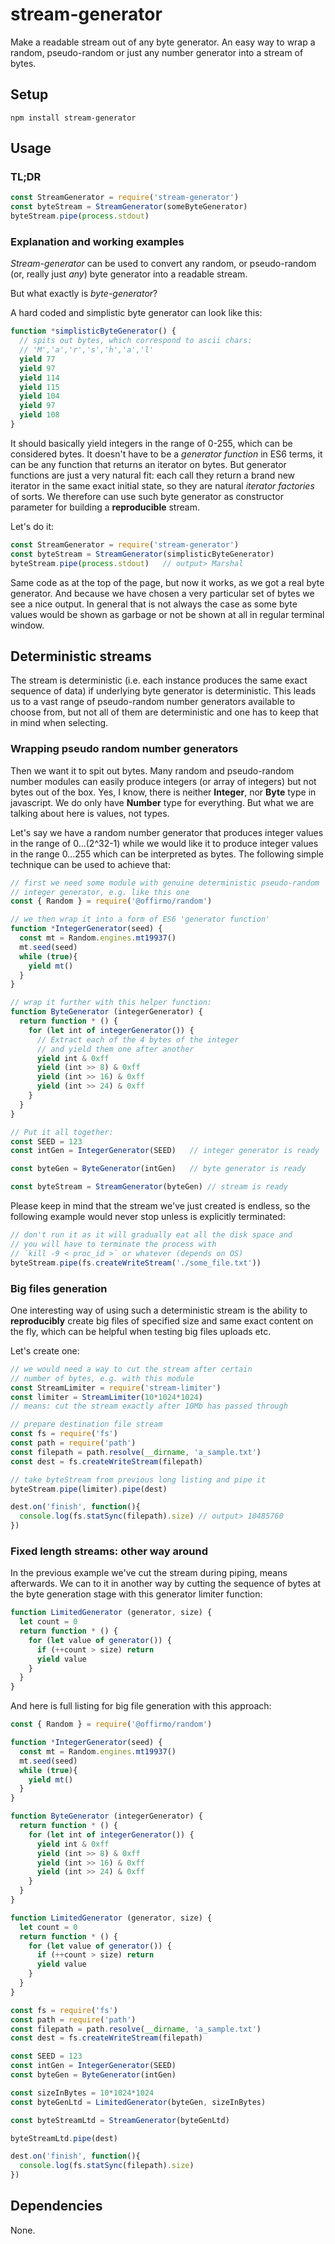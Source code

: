 # stream-generator

Make a readable stream out of any byte generator. An easy way to wrap a random, pseudo-random or just any number generator into a stream of bytes.

## Setup

```
npm install stream-generator
```

## Usage

### TL;DR

```javascript
const StreamGenerator = require('stream-generator')
const byteStream = StreamGenerator(someByteGenerator)
byteStream.pipe(process.stdout)
```

### Explanation and working examples

*Stream-generator* can be used to convert any random, or pseudo-random (or, really just *any*) byte generator into a readable stream.

But what exactly is *byte-generator*?

A hard coded and simplistic byte generator can look like this:

```javascript
function *simplisticByteGenerator() {
  // spits out bytes, which correspond to ascii chars:
  // 'M','a','r','s','h','a','l'
  yield 77
  yield 97
  yield 114
  yield 115
  yield 104
  yield 97
  yield 108
}
```

It should basically yield integers in the range of 0-255, which can be considered bytes. It doesn't have to be a *generator function* in ES6 terms, it can be any function that returns an iterator on bytes. But generator functions are just a very natural fit: each call they return a brand new iterator in the same exact initial state, so they are natural *iterator factories* of sorts. We therefore can use such byte generator as constructor parameter for building a **reproducible** stream.

Let's do it:

```javascript
const StreamGenerator = require('stream-generator')
const byteStream = StreamGenerator(simplisticByteGenerator)
byteStream.pipe(process.stdout)   // output> Marshal
```

Same code as at the top of the page, but now it works, as we got a real byte generator. And because we have chosen a very particular set of bytes we see a nice output. In general that is not always the case as some byte values would be shown as garbage or not be shown at all in regular terminal window.

## Deterministic streams

The stream is deterministic (i.e. each instance produces the same exact sequence of data) if underlying byte generator is deterministic. This leads us to a vast range of pseudo-random number generators available to choose from, but not all of them are deterministic and one has to keep that in mind when selecting.

### Wrapping pseudo random number generators

Then we want it to spit out bytes. Many random and pseudo-random number modules can easily produce integers (or array of integers) but not bytes out of the box. Yes, I know, there is neither **Integer**, nor **Byte** type in javascript. We do only have **Number** type for everything. But what we are talking about here is values, not types.

Let's say we have a random number generator that produces integer values in the range of 0...(2^32-1) while we would like it to produce integer values in the range 0...255 which can be interpreted as bytes. The following simple technique can be used to achieve that:

```javascript
// first we need some module with genuine deterministic pseudo-random
// integer generator, e.g. like this one
const { Random } = require('@offirmo/random')

// we then wrap it into a form of ES6 'generator function'
function *IntegerGenerator(seed) {
  const mt = Random.engines.mt19937()
  mt.seed(seed)
  while (true){
    yield mt()
  }
}

// wrap it further with this helper function:
function ByteGenerator (integerGenerator) {
  return function * () {
    for (let int of integerGenerator()) {
      // Extract each of the 4 bytes of the integer
      // and yield them one after another
      yield int & 0xff
      yield (int >> 8) & 0xff
      yield (int >> 16) & 0xff
      yield (int >> 24) & 0xff
    }
  }
}

// Put it all together:
const SEED = 123
const intGen = IntegerGenerator(SEED)   // integer generator is ready

const byteGen = ByteGenerator(intGen)   // byte generator is ready

const byteStream = StreamGenerator(byteGen) // stream is ready
```

Please keep in mind that the stream we've just created is endless, so the following example would never stop unless is explicitly terminated:

```javascript
// don't run it as it will gradually eat all the disk space and
// you will have to terminate the process with
// `kill -9 < proc_id >` or whatever (depends on OS)
byteStream.pipe(fs.createWriteStream('./some_file.txt'))
```

### Big files generation

One interesting way of using such a deterministic stream is the ability to **reproducibly** create big files of specified size and same exact content on the fly, which can be helpful when testing big files uploads etc.

Let's create one:  

```javascript
// we would need a way to cut the stream after certain
// number of bytes, e.g. with this module
const StreamLimiter = require('stream-limiter')
const limiter = StreamLimiter(10*1024*1024)
// means: cut the stream exactly after 10Mb has passed through

// prepare destination file stream
const fs = require('fs')
const path = require('path')
const filepath = path.resolve(__dirname, 'a_sample.txt')
const dest = fs.createWriteStream(filepath)

// take byteStream from previous long listing and pipe it
byteStream.pipe(limiter).pipe(dest)

dest.on('finish', function(){
  console.log(fs.statSync(filepath).size) // output> 10485760
})
```

### Fixed length streams: other way around

In the previous example we've cut the stream during piping, means afterwards. We can to it in another way by cutting the sequence of bytes at the byte generation stage with this generator limiter function:

```javascript
function LimitedGenerator (generator, size) {
  let count = 0
  return function * () {
    for (let value of generator()) {
      if (++count > size) return
      yield value
    }
  }
}
```

And here is full listing for big file generation with this approach:

```javascript
const { Random } = require('@offirmo/random')

function *IntegerGenerator(seed) {
  const mt = Random.engines.mt19937()
  mt.seed(seed)
  while (true){
    yield mt()
  }
}

function ByteGenerator (integerGenerator) {
  return function * () {
    for (let int of integerGenerator()) {
      yield int & 0xff
      yield (int >> 8) & 0xff
      yield (int >> 16) & 0xff
      yield (int >> 24) & 0xff
    }
  }
}

function LimitedGenerator (generator, size) {
  let count = 0
  return function * () {
    for (let value of generator()) {
      if (++count > size) return
      yield value
    }
  }
}

const fs = require('fs')
const path = require('path')
const filepath = path.resolve(__dirname, 'a_sample.txt')
const dest = fs.createWriteStream(filepath)

const SEED = 123
const intGen = IntegerGenerator(SEED)   
const byteGen = ByteGenerator(intGen)   

const sizeInBytes = 10*1024*1024
const byteGenLtd = LimitedGenerator(byteGen, sizeInBytes)

const byteStreamLtd = StreamGenerator(byteGenLtd)

byteStreamLtd.pipe(dest)

dest.on('finish', function(){
  console.log(fs.statSync(filepath).size)
})
```

## Dependencies

None.
